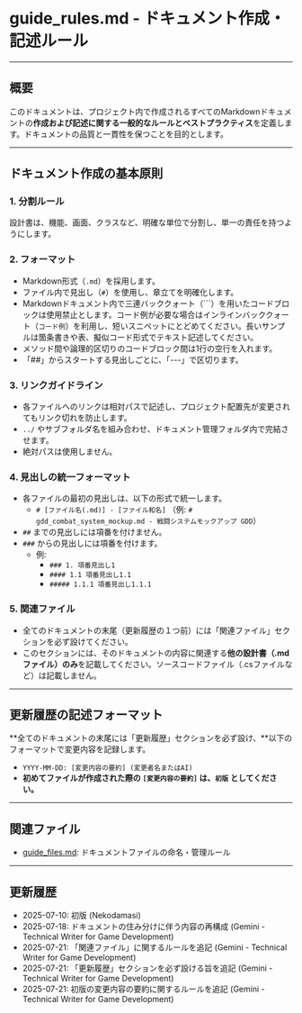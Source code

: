 # guide_rules.md - ドキュメント作成・記述ルール

---

## 概要

このドキュメントは、プロジェクト内で作成されるすべてのMarkdownドキュメントの**作成および記述に関する一般的なルールとベストプラクティス**を定義します。ドキュメントの品質と一貫性を保つことを目的とします。

---

## ドキュメント作成の基本原則

### 1. 分割ルール

設計書は、機能、画面、クラスなど、明確な単位で分割し、単一の責任を持つようにします。

### 2. フォーマット

- Markdown形式（`.md`）を採用します。
- ファイル内で見出し（`#`）を使用し、章立てを明確化します。
- Markdownドキュメント内で三連バッククォート（```）を用いたコードブロックは使用禁止とします。コード例が必要な場合はインラインバッククォート（`コード例`）を利用し、短いスニペットにとどめてください。長いサンプルは箇条書きや表、擬似コード形式でテキスト記述してください。
- メソッド間や論理的区切りのコードブロック間は1行の空行を入れます。
- 「##」からスタートする見出しごとに、「---」で区切ります。

### 3. リンクガイドライン

- 各ファイルへのリンクは相対パスで記述し、プロジェクト配置先が変更されてもリンク切れを防止します。
- `../` やサブフォルダ名を組み合わせ、ドキュメント管理フォルダ内で完結させます。
- 絶対パスは使用しません。

### 4. 見出しの統一フォーマット

- 各ファイルの最初の見出しは、以下の形式で統一します。
  - `# [ファイル名(.md)] - [ファイル和名]` （例: `# gdd_combat_system_mockup.md - 戦闘システムモックアップ GDD`）
- `##` までの見出しには項番を付けません。
- `###` からの見出しには項番を付けます。
  - 例:
    - `### 1. 項番見出し1`
    - `#### 1.1 項番見出し1.1`
    - `##### 1.1.1 項番見出し1.1.1`

### 5. 関連ファイル

-   全てのドキュメントの末尾（更新履歴の１つ前）には「関連ファイル」セクションを必ず設けてください。
-   このセクションには、そのドキュメントの内容に関連する**他の設計書（.mdファイル）のみ**を記載してください。ソースコードファイル（.csファイルなど）は記載しません。

---

## 更新履歴の記述フォーマット

**全てのドキュメントの末尾には「更新履歴」セクションを必ず設け、**以下のフォーマットで変更内容を記録します。

- `YYYY-MM-DD: [変更内容の要約] (変更者名またはAI)`
- **初めてファイルが作成された際の `[変更内容の要約]` は、`初版` としてください。**

---

## 関連ファイル

- [guide_files.md](./guide_files.md): ドキュメントファイルの命名・管理ルール

---

## 更新履歴

- 2025-07-10: 初版 (Nekodamasi)
- 2025-07-18: ドキュメントの住み分けに伴う内容の再構成 (Gemini - Technical Writer for Game Development)
- 2025-07-21: 「関連ファイル」に関するルールを追記 (Gemini - Technical Writer for Game Development)
- 2025-07-21: 「更新履歴」セクションを必ず設ける旨を追記 (Gemini - Technical Writer for Game Development)
- 2025-07-21: 初版の変更内容の要約に関するルールを追記 (Gemini - Technical Writer for Game Development)